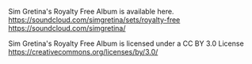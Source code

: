 Sim Gretina's Royalty Free Album is available here.
https://soundcloud.com/simgretina/sets/royalty-free
https://soundcloud.com/simgretina/

Sim Gretina's Royalty Free Album is licensed under a CC BY 3.0 License
https://creativecommons.org/licenses/by/3.0/
